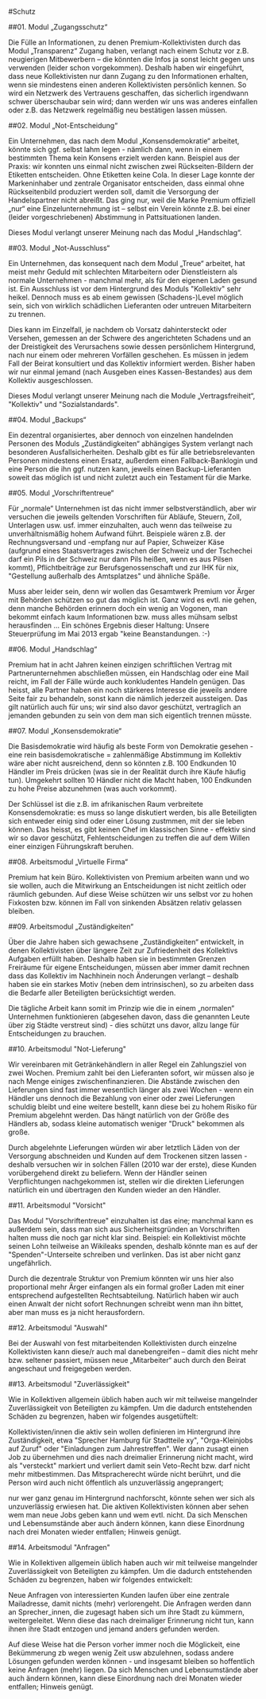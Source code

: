 #Schutz



##01. Modul „Zugangsschutz“

Die Fülle an Informationen, zu denen Premium-Kollektivisten durch das Modul „Transparenz“ Zugang haben, verlangt nach einem Schutz vor z.B. neugierigen Mitbewerbern – die könnten die Infos ja sonst leicht gegen uns verwenden (leider schon vorgekommen). Deshalb haben wir eingeführt, dass neue Kollektivisten nur dann Zugang zu den Informationen erhalten, wenn sie mindestens einen anderen Kollektivisten persönlich kennen. So wird ein Netzwerk des Vertrauens geschaffen, das sicherlich irgendwann schwer überschaubar sein wird; dann werden wir uns was anderes einfallen oder z.B. das Netzwerk regelmäßig neu bestätigen lassen müssen.



##02. Modul „Not-Entscheidung“

Ein Unternehmen, das nach dem Modul „Konsensdemokratie“ arbeitet, könnte sich ggf. selbst lahm legen - nämlich dann, wenn in einem bestimmten Thema kein Konsens erzielt werden kann. Beispiel aus der Praxis: wir konnten uns einmal nicht zwischen zwei Rückseiten-Bildern der Etiketten entscheiden. Ohne Etiketten keine Cola. In dieser Lage konnte der Markeninhaber und zentrale Organisator entscheiden, dass einmal ohne Rückseitenbild produziert werden soll, damit die Versorgung der Handelspartner nicht abreißt. Das ging nur, weil die Marke Premium offiziell „nur“ eine Einzelunternehmung ist – selbst ein Verein könnte z.B. bei einer (leider vorgeschriebenen) Abstimmung in Pattsituationen landen.


Dieses Modul verlangt unserer Meinung nach das Modul „Handschlag“.



##03. Modul „Not-Ausschluss“

Ein Unternehmen, das konsequent nach dem Modul „Treue“ arbeitet, hat meist mehr Geduld mit schlechten Mitarbeitern oder Dienstleistern als normale Unternehmen - manchmal mehr, als für den eigenen Laden gesund ist. Ein Ausschluss ist vor dem Hintergrund des Moduls "Kollektiv" sehr heikel. Dennoch muss es ab einem gewissen (Schadens-)Level möglich sein, sich von wirklich schädlichen Lieferanten oder untreuen Mitarbeitern zu trennen. 


Dies kann im Einzelfall, je nachdem ob Vorsatz dahintersteckt oder Versehen, gemessen an der Schwere des angerichteten Schadens und an der Dreistigkeit des Verursachens sowie dessen persönlichem Hintergrund, nach nur einem oder mehreren Vorfällen geschehen. Es müssen in jedem Fall der Beirat konsultiert und das Kollektiv informiert werden. Bisher haben wir nur einmal jemand (nach Ausgeben eines Kassen-Bestandes) aus dem Kollektiv ausgeschlossen.


Dieses Modul verlangt unserer Meinung nach die Module „Vertragsfreiheit“, "Kollektiv" und "Sozialstandards".



##04. Modul „Backups“

Ein dezentral organisiertes, aber dennoch von einzelnen handelnden Personen des Moduls „Zuständigkeiten“ abhängiges System verlangt nach besonderen Ausfallsicherheiten. Deshalb gibt es für alle betriebsrelevanten Personen mindestens einen Ersatz, außerdem einen Fallback-Banklogin und eine Person die ihn ggf. nutzen kann, jeweils einen Backup-Lieferanten soweit das möglich ist und nicht zuletzt auch ein Testament für die Marke.



##05. Modul „Vorschriftentreue“

Für „normale“ Unternehmen ist das nicht immer selbstverständlich, aber wir versuchen die jeweils geltenden Vorschriften für Abläufe, Steuern, Zoll, Unterlagen usw. usf. immer einzuhalten, auch wenn das teilweise zu unverhältnismäßig hohem Aufwand führt. Beispiele wären z.B. der Rechnungsversand und -empfang nur auf Papier, Schweizer Käse (aufgrund eines Staatsvertrages zwischen der Schweiz und der Tschechei darf ein Pils in der Schweiz nur dann Pils heißen, wenn es aus Pilsen kommt), Pflichtbeiträge zur Berufsgenossenschaft und zur IHK für nix, "Gestellung außerhalb des Amtsplatzes" und ähnliche Späße. 


Muss aber leider sein, denn wir wollen das Gesamtwerk Premium vor Ärger mit Behörden schützen so gut das möglich ist. Ganz wird es evtl. nie gehen, denn manche Behörden erinnern doch ein wenig an Vogonen, man bekommt einfach kaum Informationen bzw. muss alles mühsam selbst herausfinden … Ein schönes Ergebnis dieser Haltung: Unsere Steuerprüfung im Mai 2013 ergab "keine Beanstandungen. :-)



##06. Modul „Handschlag“

Premium hat in acht Jahren keinen einzigen schriftlichen Vertrag mit Partnerunternehmen abschließen müssen, ein Handschlag oder eine Mail reicht, im Fall der Fälle würde auch konkludentes Handeln genügen. Das heisst, alle Partner haben ein noch stärkeres Interesse die jeweils andere Seite fair zu behandeln, sonst kann die nämlich jederzeit aussteigen. Das gilt natürlich auch für uns; wir sind also davor geschützt, vertraglich an jemanden gebunden zu sein von dem man sich eigentlich trennen müsste. 




##07. Modul „Konsensdemokratie“

Die Basisdemokratie wird häufig als beste Form von Demokratie gesehen - eine rein basisdemokratische = zahlenmäßige Abstimmung im Kollektiv wäre aber nicht ausreichend, denn so könnten z.B. 100 Endkunden 10 Händler im Preis drücken (was sie in der Realität durch ihre Käufe häufig tun). Umgekehrt sollten 10 Händler nicht die Macht haben, 100 Endkunden zu hohe Preise abzunehmen (was auch vorkommt). 


Der Schlüssel ist die z.B. im afrikanischen Raum verbreitete Konsensdemokratie: es muss so lange diskutiert werden, bis alle Beteiligten sich entweder einig sind oder einer Lösung zustmmen, mit der sie leben können. Das heisst, es gibt keinen Chef im klassischen Sinne - effektiv sind wir so davor geschützt, Fehlentscheidungen zu treffen die auf dem Willen einer einzigen Führungskraft beruhen.



##08. Arbeitsmodul „Virtuelle Firma“

Premium hat kein Büro. Kollektivisten von Premium arbeiten wann und wo sie wollen, auch die Mitwirkung an Entscheidungen ist nicht zeitlich oder räumlich gebunden. Auf diese Weise schützen wir uns selbst vor zu hohen Fixkosten bzw. können im Fall von sinkenden Absätzen relativ gelassen bleiben. 



##09. Arbeitsmodul „Zuständigkeiten“

Über die Jahre haben sich gewachsene „Zuständigkeiten“ entwickelt, in denen Kollektivisten über längere Zeit zur Zufriedenheit des Kollektivs Aufgaben erfüllt haben. Deshalb haben sie in bestimmten Grenzen Freiräume für eigene Entscheidungen, müssen aber immer damit rechnen dass das Kollektiv im Nachhinein noch Änderungen verlangt – deshalb haben sie ein starkes Motiv (neben dem intrinsischen), so zu arbeiten dass die Bedarfe aller Beteiligten berücksichtigt werden. 


Die tägliche Arbeit kann somit im Prinzip wie die in einem „normalen“ Unternehmen funktionieren (abgesehen davon, dass die genannten Leute über zig Städte verstreut sind) - dies schützt uns davor, allzu lange für Entscheidungen zu brauchen. 



##10. Arbeitsmodul "Not-Lieferung"

Wir vereinbaren mit Getränkehändlern in aller Regel ein Zahlungsziel von zwei Wochen. Premium zahlt bei den Lieferanten sofort, wir müssen also je nach Menge einiges zwischenfinanzieren. Die Abstände zwischen den Lieferungen sind fast immer wesentlich länger als zwei Wochen - wenn ein Händler uns dennoch die Bezahlung von einer oder zwei Lieferungen schuldig bleibt und eine weitere bestellt, kann diese bei zu hohem Risiko für Premium abgelehnt werden. Das hängt natürlich von der Größe des Händlers ab, sodass kleine automatisch weniger "Druck" bekommen als große.


Durch abgelehnte Lieferungen würden wir aber letztlich Läden von der Versorgung abschneiden und Kunden auf dem Trockenen sitzen lassen - deshalb versuchen wir in solchen Fällen (2010 war der erste), diese Kunden vorübergehend direkt zu beliefern. Wenn der Händler seinen Verpflichtungen nachgekommen ist, stellen wir die direkten Lieferungen natürlich ein und übertragen den Kunden wieder an den Händler.



##11. Arbeitsmodul "Vorsicht"

Das Modul "Vorschriftentreue" einzuhalten ist das eine; manchmal kann es außerdem sein, dass man sich aus Sicherheitsgründen an Vorschriften halten muss die noch gar nicht klar sind. Beispiel: ein Kollektivist möchte seinen Lohn teilweise an Wikileaks spenden, deshalb könnte man es auf der "Spenden"-Unterseite schreiben und verlinken. Das ist aber nicht ganz ungefährlich. 


Durch die dezentrale Struktur von Premium könnten wir uns hier also proportional mehr Ärger einfangen als ein formal großer Laden mit einer entsprechend aufgestellten Rechtsabteilung. Natürlich haben wir auch einen Anwalt der nicht sofort Rechnungen schreibt wenn man ihn bittet, aber man muss es ja nicht herausfordern.



##12. Arbeitsmodul "Auswahl"

Bei der Auswahl von fest mitarbeitenden Kollektivisten durch einzelne Kollektivisten kann diese/r auch mal danebengreifen – damit dies nicht mehr bzw. seltener passiert, müssen neue „Mitarbeiter“ auch durch den Beirat angeschaut und freigegeben werden.



##13. Arbeitsmodul "Zuverlässigkeit"

Wie in Kollektiven allgemein üblich haben auch wir mit teilweise mangelnder Zuverlässigkeit von Beteiligten zu kämpfen. Um die dadurch entstehenden Schäden zu begrenzen, haben wir folgendes ausgetüftelt:


Kollektivisten/innen die aktiv sein wollen definieren im Hintergrund ihre Zuständigkeit, etwa "Sprecher Hamburg für Stadtteile xy", "Orga-Kleinjobs auf Zuruf" oder "Einladungen zum Jahrestreffen". Wer dann zusagt einen Job zu übernehmen und dies nach dreimalier Erinnerung nicht macht, wird als "versteckt" markiert und verliert damit sein Veto-Recht bzw. darf nicht mehr mitbestimmen. Das Mitspracherecht würde nicht berührt, und die Person wird auch nicht öffentlich als unzuverlässig angeprangert; 


nur wer ganz genau im Hintergrund nachforscht, könnte sehen wer sich als unzuverlässig erwiesen hat. Die aktiven Kollektivisten können aber sehen wem man neue Jobs geben kann und wem evtl. nicht. Da sich Menschen und Lebensumstände aber auch ändern können, kann diese Einordnung nach drei Monaten wieder entfallen; Hinweis genügt.



##14. Arbeitsmodul "Anfragen"

Wie in Kollektiven allgemein üblich haben auch wir mit teilweise mangelnder Zuverlässigkeit von Beteiligten zu kämpfen. Um die dadurch entstehenden Schäden zu begrenzen, haben wir folgendes entwickelt:


Neue Anfragen von interessierten Kunden laufen über eine zentrale Mailadresse, damit nichts (mehr) verlorengeht. Die Anfragen werden dann an Sprecher_innen, die zugesagt haben sich um ihre Stadt zu kümmern, weitergeleitet. Wenn diese das nach dreimaliger Erinnerung nicht tun, kann ihnen ihre Stadt entzogen und jemand anders gefunden werden. 


Auf diese Weise hat die Person vorher immer noch die Möglickeit, eine Bekümmerung zb wegen wenig Zeit usw abzulehnen, sodass andere Lösungen gefunden werden können - und insgesamt bleiben so hoffentlich keine Anfragen (mehr) liegen. Da sich Menschen und Lebensumstände aber auch ändern können, kann diese Einordnung nach drei Monaten wieder entfallen; Hinweis genügt. 